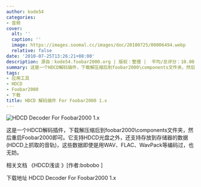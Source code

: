 ```yaml
---
author: kode54
categories:
- 音频
cover:
  alt: ''
  caption: ''
  image: https://images.soomal.cc/images/doc/20100725/00006494.webp
  relative: false
date: '2010-07-25T13:26:21+08:00'
description: 源自：kode54.foobar2000.org | 版权：整理 |  平均/总评分：10.00/30
summary: 这是一个HDCD解码插件，下载解压缩后到foobar2000\components文件夹，然后重启Foobar2000即可。它支持HDCD光盘之外，还支持存放到存储器的数据(HDCD上抓取的音轨)，这些数据即使是用WAV、FLAC、WavPack等编码过，也无妨。
tags:
- 应用工具
- HDCD
- Foobar2000
- 下载
title: HDCD 解码插件 For Foobar2000 1.x
---
```


![HDCD Decoder For Foobar2000 1.x](https://images.soomal.cc/images/doc/20100725/00006494.webp)



这是一个HDCD解码插件，下载解压缩后到foobar2000\components文件夹，然后重启Foobar2000即可。它支持HDCD光盘之外，还支持存放到存储器的数据(HDCD上抓取的音轨)，这些数据即使是用WAV、FLAC、WavPack等编码过，也无妨。



相关文档
《HDCD浅谈 》[作者:bobobo ]

下载地址
HDCD Decoder For Foobar2000 1.x